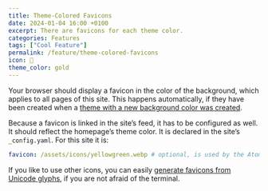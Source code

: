 ```yaml
---
title: Theme-Colored Favicons
date: 2024-01-04 16:00 +0100
excerpt: There are favicons for each theme color.
categories: Features
tags: ["Cool Feature"]
permalink: /feature/theme-colored-favicons
icon: 🌟
theme_color: gold
---
```

Your browser should display a favicon in the color of the background, which applies to all pages of this site. This happens automatically, if they have been created when a [theme with a new background color was created](/manual/choosing-and-applying-colors).

Because a favicon is linked in the site’s feed, it has to be configured as well. It should reflect the homepage’s theme color. It is declared in the site’s `_config.yaml`. For this site it is:

```yaml
favicon: /assets/icons/yellowgreen.webp # optional, is used by the Atom feed
```

If you like to use other icons, you can easily [generate favicons from Unicode glyphs](https://michaelnordmeyer.com/generating-favicons-from-unicode-glyphs), if you are not afraid of the terminal.
